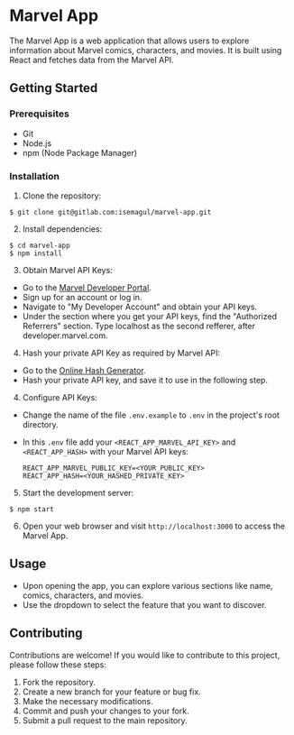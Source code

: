 # Marvel App

The Marvel App is a web application that allows users to explore information about Marvel comics, characters, and movies. It is built using React and fetches data from the Marvel API.

## Getting Started

### Prerequisites 

- Git
- Node.js
- npm (Node Package Manager)

### Installation

1. Clone the repository:
```console
$ git clone git@gitlab.com:isemagul/marvel-app.git
```
2. Install dependencies:
```console
$ cd marvel-app
$ npm install
```

3. Obtain Marvel API Keys:

- Go to the [Marvel Developer Portal](https://developer.marvel.com/).
- Sign up for an account or log in.
- Navigate to "My Developer Account" and obtain your API keys.
- Under the section where you get your API keys, find the "Authorized Referrers" section. Type localhost as the second refferer, after developer.marvel.com.

4. Hash your private API Key as required by Marvel API:
- Go to the [Online Hash Generator](https://md5.cz/).
- Hash your private API key, and save it to use in the following step.  

4. Configure API Keys:

- Change the name of the file `.env.example` to `.env` in the project's root directory.
- In this `.env` file add your `<REACT_APP_MARVEL_API_KEY>` and `<REACT_APP_HASH>` with your Marvel API keys:

  ```
  REACT_APP_MARVEL_PUBLIC_KEY=<YOUR_PUBLIC_KEY>
  REACT_APP_HASH=<YOUR_HASHED_PRIVATE_KEY>
  ```

5. Start the development server:
```console
$ npm start
````

6. Open your web browser and visit `http://localhost:3000` to access the Marvel App.

## Usage

- Upon opening the app, you can explore various sections like name, comics, characters, and movies.
- Use the dropdown to select the feature that you want to discover. 

## Contributing

Contributions are welcome! If you would like to contribute to this project, please follow these steps:

1. Fork the repository.
2. Create a new branch for your feature or bug fix.
3. Make the necessary modifications.
4. Commit and push your changes to your fork.
5. Submit a pull request to the main repository.
